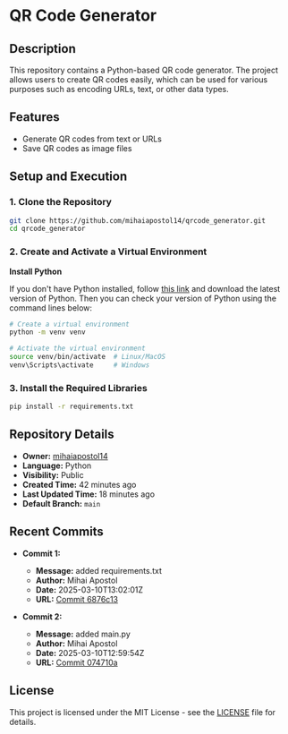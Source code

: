 # QR Code Generator

## Description
This repository contains a Python-based QR code generator. The project allows users to create QR codes easily, which can be used for various purposes such as encoding URLs, text, or other data types.

## Features
- Generate QR codes from text or URLs
- Save QR codes as image files

## Setup and Execution

### 1. Clone the Repository

```bash
git clone https://github.com/mihaiapostol14/qrcode_generator.git
cd qrcode_generator
```

### 2. Create and Activate a Virtual Environment

**Install Python**

If you don't have Python installed, follow [this link](https://www.python.org/downloads/) and download the latest version of Python. Then you can check your version of Python using the command lines below:

```bash
# Create a virtual environment
python -m venv venv  

# Activate the virtual environment
source venv/bin/activate  # Linux/MacOS  
venv\Scripts\activate     # Windows  
```

### 3. Install the Required Libraries

```bash
pip install -r requirements.txt
```

## Repository Details
- **Owner:** [mihaiapostol14](https://github.com/mihaiapostol14)
- **Language:** Python
- **Visibility:** Public
- **Created Time:** 42 minutes ago
- **Last Updated Time:** 18 minutes ago
- **Default Branch:** `main`

## Recent Commits
- **Commit 1:**
  - **Message:** added requirements.txt
  - **Author:** Mihai Apostol
  - **Date:** 2025-03-10T13:02:01Z
  - **URL:** [Commit 6876c13](https://github.com/mihaiapostol14/qrcode_generator/commit/6876c13df01d37b71a7e88d1ee9c1b94171b3031)

- **Commit 2:**
  - **Message:** added main.py
  - **Author:** Mihai Apostol
  - **Date:** 2025-03-10T12:59:54Z
  - **URL:** [Commit 074710a](https://github.com/mihaiapostol14/qrcode_generator/commit/074710a9b5218c0f4a621bd5716b6f0c2bdc5353)

## License
This project is licensed under the MIT License - see the [LICENSE](LICENSE) file for details.
